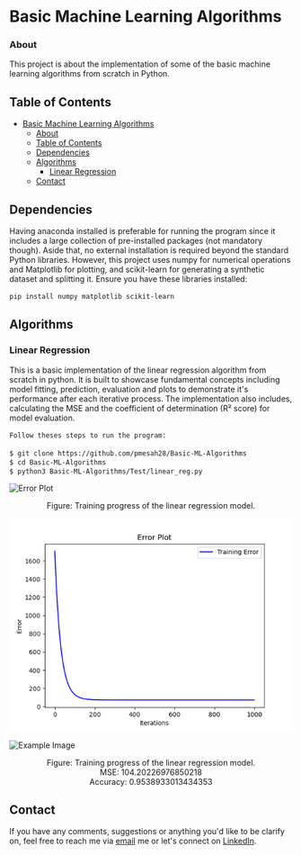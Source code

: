 # Basic Machine Learning Algorithms
### About
This project is about the implementation of some of the basic machine learning
algorithms from scratch in Python.

## Table of Contents
- [Basic Machine Learning Algorithms](#machine-learning-from-scratch)
  * [About](#about)
  * [Table of Contents](#table-of-contents)
  * [Dependencies](#dependencies)
  * [Algorithms](#tests)
    + [Linear Regression](#linear-regression)
  * [Contact](#Contact)

## Dependencies

Having anaconda installed is preferable for running the program since it includes a 
large collection of pre-installed packages (not mandatory though). Aside that, no 
external installation is required beyond the standard Python libraries. However, this 
project uses numpy for numerical operations and Matplotlib for plotting, 
and scikit-learn for generating a synthetic dataset and splitting it. 
Ensure you have these libraries installed:

```bash
pip install numpy matplotlib scikit-learn
```

## Algorithms
### Linear Regression
This is a basic implementation of the linear regression algorithm from scratch in python. It is built to showcase
fundamental concepts including model fitting, prediction, evaluation and plots to demonstrate it's
performance after each iterative process. The implementation also includes, calculating the MSE and the coefficient 
of determination (R² score) for model evaluation.

    Follow theses steps to run the program:

    $ git clone https://github.com/pmesah28/Basic-ML-Algorithms
    $ cd Basic-ML-Algorithms
    $ python3 Basic-ML-Algorithms/Test/linear_reg.py

![Error Plot](/Users/princemensah/Desktop/Basic-ML-Algorithms/images/linear_reg_error.png "Linear-reg Error Plot")
<p align="center">
    Figure: Training progress of the linear regression model.
</p>

![GitHub Logo](https://github.com/pmensah28/Basic-ML-Algorithms/blob/main/images/linear_reg_error.png "GitHub Logo")



![Example Image](/Users/princemensah/Desktop/Basic-ML-Algorithms/images/linear_reg_pred.png "Example Image")
<p align="center">
    Figure: Training progress of the linear regression model.
    <br> MSE: 104.20226976850218
    <br> Accuracy: 0.9538933013434353
</p>

## Contact
If you have any comments, suggestions or anything you'd like to be clarify on, feel free
to reach me via [email](mailto:pmensah@aimsammi.org) me or let's connect on [LinkedIn](https://www.linkedin.com/in/prince-mensah/).